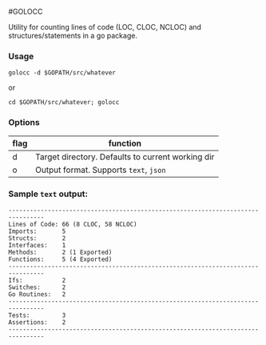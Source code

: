 #GOLOCC

Utility for counting lines of code (LOC, CLOC, NCLOC) and structures/statements in a go package.

### Usage
`golocc -d $GOPATH/src/whatever`

or

`cd $GOPATH/src/whatever; golocc`


### Options

| flag | function                                           |
|------|----------------------------------------------------|
| d    | Target directory. Defaults to current working dir  |
| o    | Output format. Supports `text`, `json`             |


### Sample `text` output:

```
--------------------------------------------------------------------------------
Lines of Code: 66 (8 CLOC, 58 NCLOC)
Imports:       5
Structs:       2
Interfaces:    1
Methods:       2 (1 Exported)
Functions:     5 (4 Exported)
--------------------------------------------------------------------------------
Ifs:           2
Switches:      2
Go Routines:   2
--------------------------------------------------------------------------------
Tests:         3
Assertions:    2
--------------------------------------------------------------------------------
```
